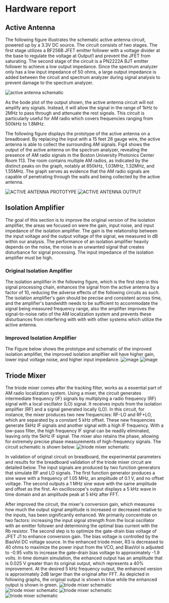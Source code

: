 # Hardware report

## Active Antenna

The following figure illustrates the schematic active antenna circuit, powered up by a 3.3V DC source. The circuit consists of two stages. The first stage utilizes a BF256B JFET emitter follower with a voltage divider at the base to regulate the voltage at Output1 and prevent the JFET from saturating. The second stage of the circuit is a PN2222A BJT emitter follower to achieve a low output impedance. Since the spectrum analyzer only has a low input impedance of 50 ohms, a large output impedance is added between the circuit and spectrum analyzer during signal analysis to prevent damage to the spectrum analyzer.

![active antenna schematic](pictures/Active_Antenna_Schematic.png)

As the bode plot of the output shown, the active antenna circuit will not amplify any signals. Instead, it will allow the signal in the range of 1kHz to 2MHz to pass through and attenuate the rest signals. This circuit is particularly useful for AM radio which covers frequencies ranging from 500kHz to 1.8MHz. 


The following figure displays the prototype of the active antenna on a breadboard. By replacing the input with a 15 feet 28 gauge wire, the active antenna is able to collect the surrounding AM signals. Fig4 shows the output of the active antenna on the spectrum analyzer, revealing the presence of AM radio signals in the Boston University Photonics Center Room 113. The room contains multiple AM radios, as indicated by the distinct peaks on the graph, notably at 850kHz, 1.03MHz, 1.32MHz, and 1.55MHz. The graph serves as evidence that the AM radio signals are capable of penetrating through the walls and being collected by the active antenna.

![ACTIVE ANTENNA PROTOTYPE](pictures/active_antenna_prototype.jpg)
![ACTIVE ANTENNA OUTPUT](pictures/ACTIVE_ANTENNA_OUTPUT.jpg)

## Isolation Amplifier

The goal of this section is to improve the original version of the isolation amplifier, the areas we focused on were the gain, input noise, and input impedance of the isolation amplifier. The gain is the relationship between the input voltage and the output voltage of the signal, we measured in dB within our analysis. The performance of an isolation amplifier heavily depends on the noise, the noise is an unwanted signal that creates disturbance for signal processing. The input impedance of the isolation amplifier must be high.

### Original Isolation Amplifier
The isolation amplifier in the following figure, which is the first step in this signal processing chain, enhances the signal from the active antenna by a factor of 10, reducing the adverse effects of the following circuits as such. The isolation amplifier's gain should be precise and consistent across time, and the amplifier's bandwidth needs to be sufficient to accommodate the signal being measured frequency range, also the amplifier improves the signal-to-noise ratio of the AM localization system and prevents these disturbances from interfering with with with other systems which utilize the active antenna.

### Improved Isolation Amplifier
The Figure below shows the prototype and schematic of the improved isolation amplifier, the improved isolation amplfiier will have higher gain, lower input voltage noise, and higher input impedance. 
![image](https://user-images.githubusercontent.com/98863790/235388001-d50d95d1-bf25-49f5-8a41-b24a441bd1b4.png)
![image](https://user-images.githubusercontent.com/98863790/235388391-3ac5ac28-2e50-4f93-84fb-9f06f8fda6ec.png)

## Triode Mixer

The triode mixer comes after the tracking filter, works as a essential part of AM radio localization system. Using a mixer, the circuit generates intermediate frequency (IF) signals by multiplying a radio frequency (RF) signal with a local oscillator (LO) signal. It receives inputs from the isolation amplifier (RF) and a signal generated locally (LO). In this circuit, for instance, the mixer produces two new frequencies: RF-LO and RF+LO, which are separated by a constant 5 kHz offset. These new frequencies generate 5kHz IF signals and another signal with a high IF frequency. With a low-pass filter, the high frequency IF signal can be readily eliminated, leaving only the 5kHz IF signal. The mixer also retains the phase, allowing for extremely precise phase measurements of high-frequency signals. The circuit schematic is shown below:
![triode mixer schematic](pictures/Triode_Mixer_Schematics.png)

In validation of original circuit on breadboard, the experimental parameters and results for the breadboard validation of the triode mixer circuit are detailed below. The input signals are produced by two function generators that simulate RF and LO signals. The first function generator produces a sine wave with a frequency of 1.05 MHz, an amplitude of 0.1 V, and no offset voltage. The second outputs a 1 MHz sine wave with the same amplitude and offset as the first. An oscilloscope's output displays a 5 kHz wave in time domain and an amplitude peak at 5 kHz after FFT.


After improved the circuit, the mixer's conversion gain, which measures how much the output signal amplitude is increased or decreased relative to the inputs, has been significantly enhanced. We primarily concentrate on two factors: increasing the input signal strength from the local oscillator with an emitter follower and determining the optimal bias current with the Rb resistor. The second step is to optimize the gate-drain bias voltage of JFET J1 to enhance conversion gain. The bias voltage is controlled by the BiasVol DC voltage source. In the enhanced triode mixer, R3 is decreased to 40 ohms to maximize the power input from the VCO, and BiasVol is adjusted to -0.95 volts to increase the gate-drain bias voltage to approximately -1.9 volts. In time domain simulation, the enhanced output has an amplitude that is 0.025 V greater than its original output, which represents a 40% improvement. At the desired 5 kHz frequency output, the enhanced version is approximately 2dB larger than the original after FFT. As depicted in following graphs, the original output is shown in blue while the enhanced output is shown in green.
![triode mixer schematic](pictures/ImproTriode_Mixer_Schematic.png)
![triode mixer schematic](pictures/ImproTriode_Mixer_Output.png)
![triode mixer schematic](pictures/ImproTriode_Mixer_OutputFFT.png)
![triode mixer schematic](pictures/Triode_Mixer_EDataList.png)
